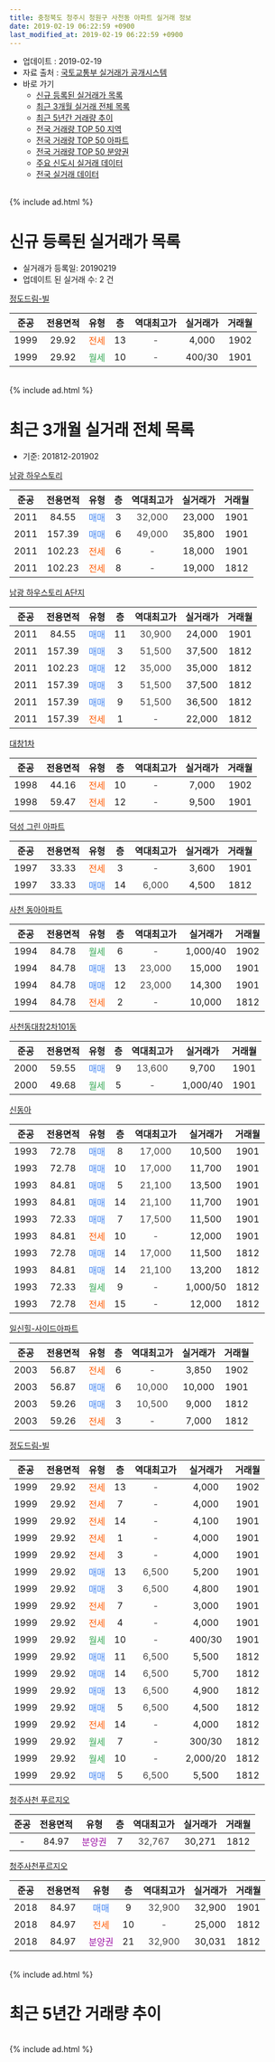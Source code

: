 ```yaml
---
title: 충청북도 청주시 청원구 사천동 아파트 실거래 정보
date: 2019-02-19 06:22:59 +0900
last_modified_at: 2019-02-19 06:22:59 +0900
---
```


* 업데이트 : 2019-02-19
* 자료 출처 : [국토교통부 실거래가 공개시스템](http://rt.molit.go.kr)
* 바로 가기
    * [신규 등록된 실거래가 목록](#신규-등록된-실거래가-목록)
    * [최근 3개월 실거래 전체 목록](#최근-3개월-실거래-전체-목록)
    * [최근 5년간 거래량 추이](#최근-5년간-거래량-추이)
    * [전국 거래량 TOP 50 지역](https://inasie.github.io/apt-trade-info/최근-3개월-전국에서-가장-거래가-많이-발생한-지역)
    * [전국 거래량 TOP 50 아파트](https://inasie.github.io/apt-trade-info/최근-3개월-전국에서-가장-거래가-많이-발생한-아파트)
    * [전국 거래량 TOP 50 분양권](https://inasie.github.io/apt-trade-info/최근-3개월-전국에서-가장-거래가-많이-발생한-분양권)
    * [주요 신도시 실거래 데이터](https://inasie.github.io/apt-trade-info/주요-신도시)
    * [전국 실거래 데이터](https://inasie.github.io/apt-trade-info/전국)
<br>
{% include ad.html %}
<br>

# 신규 등록된 실거래가 목록
* 실거래가 등록일: 20190219
* 업데이트 된 실거래 수: 2 건


[정도드림-빌](https://search.naver.com/search.naver?query=%EC%B6%A9%EC%B2%AD%EB%B6%81%EB%8F%84+%EC%B2%AD%EC%A3%BC%EC%8B%9C+%EC%B2%AD%EC%9B%90%EA%B5%AC+%EC%82%AC%EC%B2%9C%EB%8F%99+%EC%A0%95%EB%8F%84%EB%93%9C%EB%A6%BC-%EB%B9%8C)

|준공|전용면적|유형|층|역대최고가|실거래가|거래월|
|:---:|:---:|:---:|:---:|:---:|:---:|:---:|
|1999|29.92|<span style="color:#ff5a00">전세</span>|13|<span style="color:#444444">-</span>|4,000|1902|
|1999|29.92|<span style="color:#34a853">월세</span>|10|<span style="color:#444444">-</span>|400/30|1901|


<br>
{% include ad.html %}
<br>

# 최근 3개월 실거래 전체 목록
* 기준: 201812-201902


[남광 하우스토리](https://search.naver.com/search.naver?query=%EC%B6%A9%EC%B2%AD%EB%B6%81%EB%8F%84+%EC%B2%AD%EC%A3%BC%EC%8B%9C+%EC%B2%AD%EC%9B%90%EA%B5%AC+%EC%82%AC%EC%B2%9C%EB%8F%99+%EB%82%A8%EA%B4%91+%ED%95%98%EC%9A%B0%EC%8A%A4%ED%86%A0%EB%A6%AC)

|준공|전용면적|유형|층|역대최고가|실거래가|거래월|
|:---:|:---:|:---:|:---:|:---:|:---:|:---:|
|2011|84.55|<span style="color:#4285f3">매매</span>|3|<span style="color:#444444">32,000</span>|23,000|1901|
|2011|157.39|<span style="color:#4285f3">매매</span>|6|<span style="color:#444444">49,000</span>|35,800|1901|
|2011|102.23|<span style="color:#ff5a00">전세</span>|6|<span style="color:#444444">-</span>|18,000|1901|
|2011|102.23|<span style="color:#ff5a00">전세</span>|8|<span style="color:#444444">-</span>|19,000|1812|

[남광 하우스토리 A단지](https://search.naver.com/search.naver?query=%EC%B6%A9%EC%B2%AD%EB%B6%81%EB%8F%84+%EC%B2%AD%EC%A3%BC%EC%8B%9C+%EC%B2%AD%EC%9B%90%EA%B5%AC+%EC%82%AC%EC%B2%9C%EB%8F%99+%EB%82%A8%EA%B4%91+%ED%95%98%EC%9A%B0%EC%8A%A4%ED%86%A0%EB%A6%AC+A%EB%8B%A8%EC%A7%80)

|준공|전용면적|유형|층|역대최고가|실거래가|거래월|
|:---:|:---:|:---:|:---:|:---:|:---:|:---:|
|2011|84.55|<span style="color:#4285f3">매매</span>|11|<span style="color:#444444">30,900</span>|24,000|1901|
|2011|157.39|<span style="color:#4285f3">매매</span>|3|<span style="color:#444444">51,500</span>|37,500|1812|
|2011|102.23|<span style="color:#4285f3">매매</span>|12|<span style="color:#444444">35,000</span>|35,000|1812|
|2011|157.39|<span style="color:#4285f3">매매</span>|3|<span style="color:#444444">51,500</span>|37,500|1812|
|2011|157.39|<span style="color:#4285f3">매매</span>|9|<span style="color:#444444">51,500</span>|36,500|1812|
|2011|157.39|<span style="color:#ff5a00">전세</span>|1|<span style="color:#444444">-</span>|22,000|1812|

[대창1차](https://search.naver.com/search.naver?query=%EC%B6%A9%EC%B2%AD%EB%B6%81%EB%8F%84+%EC%B2%AD%EC%A3%BC%EC%8B%9C+%EC%B2%AD%EC%9B%90%EA%B5%AC+%EC%82%AC%EC%B2%9C%EB%8F%99+%EB%8C%80%EC%B0%BD1%EC%B0%A8)

|준공|전용면적|유형|층|역대최고가|실거래가|거래월|
|:---:|:---:|:---:|:---:|:---:|:---:|:---:|
|1998|44.16|<span style="color:#ff5a00">전세</span>|10|<span style="color:#444444">-</span>|7,000|1902|
|1998|59.47|<span style="color:#ff5a00">전세</span>|12|<span style="color:#444444">-</span>|9,500|1901|

[덕성 그린 아파트](https://search.naver.com/search.naver?query=%EC%B6%A9%EC%B2%AD%EB%B6%81%EB%8F%84+%EC%B2%AD%EC%A3%BC%EC%8B%9C+%EC%B2%AD%EC%9B%90%EA%B5%AC+%EC%82%AC%EC%B2%9C%EB%8F%99+%EB%8D%95%EC%84%B1+%EA%B7%B8%EB%A6%B0+%EC%95%84%ED%8C%8C%ED%8A%B8)

|준공|전용면적|유형|층|역대최고가|실거래가|거래월|
|:---:|:---:|:---:|:---:|:---:|:---:|:---:|
|1997|33.33|<span style="color:#ff5a00">전세</span>|3|<span style="color:#444444">-</span>|3,600|1901|
|1997|33.33|<span style="color:#4285f3">매매</span>|14|<span style="color:#444444">6,000</span>|4,500|1812|

[사천 동아아파트](https://search.naver.com/search.naver?query=%EC%B6%A9%EC%B2%AD%EB%B6%81%EB%8F%84+%EC%B2%AD%EC%A3%BC%EC%8B%9C+%EC%B2%AD%EC%9B%90%EA%B5%AC+%EC%82%AC%EC%B2%9C%EB%8F%99+%EC%82%AC%EC%B2%9C+%EB%8F%99%EC%95%84%EC%95%84%ED%8C%8C%ED%8A%B8)

|준공|전용면적|유형|층|역대최고가|실거래가|거래월|
|:---:|:---:|:---:|:---:|:---:|:---:|:---:|
|1994|84.78|<span style="color:#34a853">월세</span>|6|<span style="color:#444444">-</span>|1,000/40|1902|
|1994|84.78|<span style="color:#4285f3">매매</span>|13|<span style="color:#444444">23,000</span>|15,000|1901|
|1994|84.78|<span style="color:#4285f3">매매</span>|12|<span style="color:#444444">23,000</span>|14,300|1901|
|1994|84.78|<span style="color:#ff5a00">전세</span>|2|<span style="color:#444444">-</span>|10,000|1812|

[사천동대창2차101동](https://search.naver.com/search.naver?query=%EC%B6%A9%EC%B2%AD%EB%B6%81%EB%8F%84+%EC%B2%AD%EC%A3%BC%EC%8B%9C+%EC%B2%AD%EC%9B%90%EA%B5%AC+%EC%82%AC%EC%B2%9C%EB%8F%99+%EC%82%AC%EC%B2%9C%EB%8F%99%EB%8C%80%EC%B0%BD2%EC%B0%A8101%EB%8F%99)

|준공|전용면적|유형|층|역대최고가|실거래가|거래월|
|:---:|:---:|:---:|:---:|:---:|:---:|:---:|
|2000|59.55|<span style="color:#4285f3">매매</span>|9|<span style="color:#444444">13,600</span>|9,700|1901|
|2000|49.68|<span style="color:#34a853">월세</span>|5|<span style="color:#444444">-</span>|1,000/40|1901|

[신동아](https://search.naver.com/search.naver?query=%EC%B6%A9%EC%B2%AD%EB%B6%81%EB%8F%84+%EC%B2%AD%EC%A3%BC%EC%8B%9C+%EC%B2%AD%EC%9B%90%EA%B5%AC+%EC%82%AC%EC%B2%9C%EB%8F%99+%EC%8B%A0%EB%8F%99%EC%95%84)

|준공|전용면적|유형|층|역대최고가|실거래가|거래월|
|:---:|:---:|:---:|:---:|:---:|:---:|:---:|
|1993|72.78|<span style="color:#4285f3">매매</span>|8|<span style="color:#444444">17,000</span>|10,500|1901|
|1993|72.78|<span style="color:#4285f3">매매</span>|10|<span style="color:#444444">17,000</span>|11,700|1901|
|1993|84.81|<span style="color:#4285f3">매매</span>|5|<span style="color:#444444">21,100</span>|13,500|1901|
|1993|84.81|<span style="color:#4285f3">매매</span>|14|<span style="color:#444444">21,100</span>|11,700|1901|
|1993|72.33|<span style="color:#4285f3">매매</span>|7|<span style="color:#444444">17,500</span>|11,500|1901|
|1993|84.81|<span style="color:#ff5a00">전세</span>|10|<span style="color:#444444">-</span>|12,000|1901|
|1993|72.78|<span style="color:#4285f3">매매</span>|14|<span style="color:#444444">17,000</span>|11,500|1812|
|1993|84.81|<span style="color:#4285f3">매매</span>|14|<span style="color:#444444">21,100</span>|13,200|1812|
|1993|72.33|<span style="color:#34a853">월세</span>|9|<span style="color:#444444">-</span>|1,000/50|1812|
|1993|72.78|<span style="color:#ff5a00">전세</span>|15|<span style="color:#444444">-</span>|12,000|1812|

[일신힐-사이드아파트](https://search.naver.com/search.naver?query=%EC%B6%A9%EC%B2%AD%EB%B6%81%EB%8F%84+%EC%B2%AD%EC%A3%BC%EC%8B%9C+%EC%B2%AD%EC%9B%90%EA%B5%AC+%EC%82%AC%EC%B2%9C%EB%8F%99+%EC%9D%BC%EC%8B%A0%ED%9E%90-%EC%82%AC%EC%9D%B4%EB%93%9C%EC%95%84%ED%8C%8C%ED%8A%B8)

|준공|전용면적|유형|층|역대최고가|실거래가|거래월|
|:---:|:---:|:---:|:---:|:---:|:---:|:---:|
|2003|56.87|<span style="color:#ff5a00">전세</span>|6|<span style="color:#444444">-</span>|3,850|1902|
|2003|56.87|<span style="color:#4285f3">매매</span>|6|<span style="color:#444444">10,000</span>|10,000|1901|
|2003|59.26|<span style="color:#4285f3">매매</span>|3|<span style="color:#444444">10,500</span>|9,000|1812|
|2003|59.26|<span style="color:#ff5a00">전세</span>|3|<span style="color:#444444">-</span>|7,000|1812|

[정도드림-빌](https://search.naver.com/search.naver?query=%EC%B6%A9%EC%B2%AD%EB%B6%81%EB%8F%84+%EC%B2%AD%EC%A3%BC%EC%8B%9C+%EC%B2%AD%EC%9B%90%EA%B5%AC+%EC%82%AC%EC%B2%9C%EB%8F%99+%EC%A0%95%EB%8F%84%EB%93%9C%EB%A6%BC-%EB%B9%8C)

|준공|전용면적|유형|층|역대최고가|실거래가|거래월|
|:---:|:---:|:---:|:---:|:---:|:---:|:---:|
|1999|29.92|<span style="color:#ff5a00">전세</span>|13|<span style="color:#444444">-</span>|4,000|1902|
|1999|29.92|<span style="color:#ff5a00">전세</span>|7|<span style="color:#444444">-</span>|4,000|1901|
|1999|29.92|<span style="color:#ff5a00">전세</span>|14|<span style="color:#444444">-</span>|4,100|1901|
|1999|29.92|<span style="color:#ff5a00">전세</span>|1|<span style="color:#444444">-</span>|4,000|1901|
|1999|29.92|<span style="color:#ff5a00">전세</span>|3|<span style="color:#444444">-</span>|4,000|1901|
|1999|29.92|<span style="color:#4285f3">매매</span>|13|<span style="color:#444444">6,500</span>|5,200|1901|
|1999|29.92|<span style="color:#4285f3">매매</span>|3|<span style="color:#444444">6,500</span>|4,800|1901|
|1999|29.92|<span style="color:#ff5a00">전세</span>|7|<span style="color:#444444">-</span>|3,000|1901|
|1999|29.92|<span style="color:#ff5a00">전세</span>|4|<span style="color:#444444">-</span>|4,000|1901|
|1999|29.92|<span style="color:#34a853">월세</span>|10|<span style="color:#444444">-</span>|400/30|1901|
|1999|29.92|<span style="color:#4285f3">매매</span>|11|<span style="color:#444444">6,500</span>|5,500|1812|
|1999|29.92|<span style="color:#4285f3">매매</span>|14|<span style="color:#444444">6,500</span>|5,700|1812|
|1999|29.92|<span style="color:#4285f3">매매</span>|13|<span style="color:#444444">6,500</span>|4,900|1812|
|1999|29.92|<span style="color:#4285f3">매매</span>|5|<span style="color:#444444">6,500</span>|4,500|1812|
|1999|29.92|<span style="color:#ff5a00">전세</span>|14|<span style="color:#444444">-</span>|4,000|1812|
|1999|29.92|<span style="color:#34a853">월세</span>|7|<span style="color:#444444">-</span>|300/30|1812|
|1999|29.92|<span style="color:#34a853">월세</span>|10|<span style="color:#444444">-</span>|2,000/20|1812|
|1999|29.92|<span style="color:#4285f3">매매</span>|5|<span style="color:#444444">6,500</span>|5,500|1812|


<script async src="//pagead2.googlesyndication.com/pagead/js/adsbygoogle.js"></script>
<!-- 기본 -->
<ins class="adsbygoogle"
     style="display:block"
     data-ad-client="ca-pub-2446590836940007"
     data-ad-slot="1659523306"
     data-ad-format="auto"
     data-full-width-responsive="true"></ins>
<script>
(adsbygoogle = window.adsbygoogle || []).push({});
</script>


[청주사천 푸르지오](https://search.naver.com/search.naver?query=%EC%B6%A9%EC%B2%AD%EB%B6%81%EB%8F%84+%EC%B2%AD%EC%A3%BC%EC%8B%9C+%EC%B2%AD%EC%9B%90%EA%B5%AC+%EC%82%AC%EC%B2%9C%EB%8F%99+%EC%B2%AD%EC%A3%BC%EC%82%AC%EC%B2%9C+%ED%91%B8%EB%A5%B4%EC%A7%80%EC%98%A4)

|준공|전용면적|유형|층|역대최고가|실거래가|거래월|
|:---:|:---:|:---:|:---:|:---:|:---:|:---:|
|-|84.97|<span style="color:#9C11A5">분양권</span>|7|<span style="color:#444444">32,767</span>|30,271|1812|

[청주사천푸르지오](https://search.naver.com/search.naver?query=%EC%B6%A9%EC%B2%AD%EB%B6%81%EB%8F%84+%EC%B2%AD%EC%A3%BC%EC%8B%9C+%EC%B2%AD%EC%9B%90%EA%B5%AC+%EC%82%AC%EC%B2%9C%EB%8F%99+%EC%B2%AD%EC%A3%BC%EC%82%AC%EC%B2%9C%ED%91%B8%EB%A5%B4%EC%A7%80%EC%98%A4)

|준공|전용면적|유형|층|역대최고가|실거래가|거래월|
|:---:|:---:|:---:|:---:|:---:|:---:|:---:|
|2018|84.97|<span style="color:#4285f3">매매</span>|9|<span style="color:#444444">32,900</span>|32,900|1901|
|2018|84.97|<span style="color:#ff5a00">전세</span>|10|<span style="color:#444444">-</span>|25,000|1812|
|2018|84.97|<span style="color:#9C11A5">분양권</span>|21|<span style="color:#444444">32,900</span>|30,031|1812|


<br>
{% include ad.html %}
<br>

# 최근 5년간 거래량 추이


<div style="width:100%;">
    <canvas id="deal_progress" height="200"></canvas>
</div>

<script>
new Chart(document.getElementById("deal_progress"), {
    type: 'line',
    data: {
        labels: ['201402','201403','201404','201405','201406','201407','201408','201409','201410','201411','201412','201501','201502','201503','201504','201505','201506','201507','201508','201509','201510','201511','201512','201601','201602','201603','201604','201605','201606','201607','201608','201609','201610','201611','201612','201701','201702','201703','201704','201705','201706','201707','201708','201709','201710','201711','201712','201801','201802','201803','201804','201805','201806','201807','201808','201809','201810','201811','201812','201901','201902'],
        datasets: [{
            label: '매매',
            pointRadius: 1,
            data: [40, 39, 47, 29, 18, 29, 31, 32, 22, 22, 32, 25, 20, 32, 26, 20, 22, 27, 19, 22, 14, 16, 15, 20, 18, 32, 21, 10, 18, 16, 15, 13, 17, 19, 12, 13, 13, 21, 17, 17, 23, 19, 21, 25, 19, 20, 12, 34, 22, 42, 26, 21, 30, 26, 44, 44, 34, 19, 15, 15, 0],
            borderColor: "rgba(255, 201, 14, 1)",
            backgroundColor: "rgba(255, 201, 14, 0.5)",
            fill: false,
            lineTension: 0
        },{
            label: '전월세',
            pointRadius: 1,
            data: [27, 17, 15, 17, 14, 8, 16, 12, 15, 18, 15, 18, 24, 31, 18, 14, 19, 15, 10, 14, 10, 12, 8, 13, 17, 18, 10, 11, 13, 14, 10, 13, 19, 13, 5, 14, 15, 18, 10, 14, 15, 11, 11, 13, 12, 7, 13, 11, 9, 9, 10, 11, 13, 17, 25, 32, 27, 24, 10, 12, 4],
            borderColor: "rgba(0, 141, 185, 1)",
            backgroundColor: "rgba(0, 141, 185, 0.5)",
            fill: false,
            lineTension: 0
        }
        ]
    },
    options: {
        responsive: true,
        title: {
            display: false
        },
        tooltips: {
            mode: 'index',
            intersect: false
        },
        hover: {
            mode: 'nearest',
            intersect: true
        },
        scales: {
            xAxes: [{
                display: true,
                scaleLabel: {
                    display: true,
                    labelString: '년/월'
                }
            }],
            yAxes: [{
                display: true,
                ticks: {
                    suggestedMin: 0,
                },
                scaleLabel: {
                    display: true,
                    labelString: '실거래 수'
                }
            }]
        }
    }
});

</script>


<br>
{% include ad.html %}
<br>

